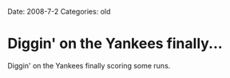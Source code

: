 Date: 2008-7-2
Categories: old

# Diggin' on the Yankees finally...

Diggin' on the Yankees finally scoring some runs.
